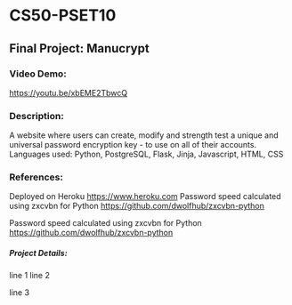 # CS50-PSET10

## Final Project: Manucrypt

### Video Demo:
https://youtu.be/xbEME2TbwcQ

### Description:
A website where users can create, modify and strength test a unique and universal password encryption key - to use on all of their accounts.
Languages used: Python, PostgreSQL, Flask, Jinja, Javascript, HTML, CSS

### References:
Deployed on Heroku https://www.heroku.com
Password speed calculated using zxcvbn for Python https://github.com/dwolfhub/zxcvbn-python

Password speed calculated using zxcvbn for Python https://github.com/dwolfhub/zxcvbn-python

##### Project Details:
line 1
line 2

line 3

